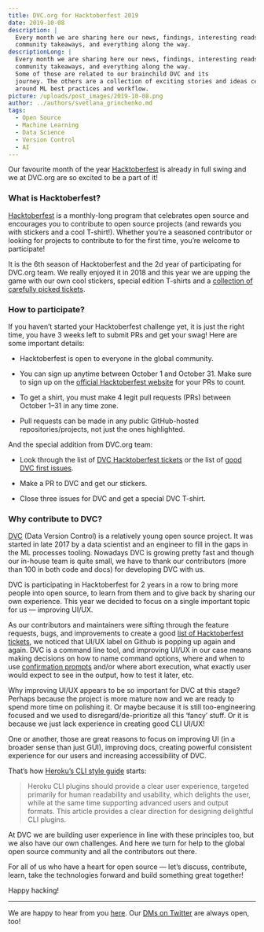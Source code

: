 ```yaml
---
title: DVC.org for Hacktoberfest 2019
date: 2019-10-08
description: |
  Every month we are sharing here our news, findings, interesting reads,
  community takeaways, and everything along the way.
descriptionLong: |
  Every month we are sharing here our news, findings, interesting reads,
  community takeaways, and everything along the way.
  Some of those are related to our brainchild DVC and its
  journey. The others are a collection of exciting stories and ideas centered
  around ML best practices and workflow.
picture: /uploads/post_images/2019-10-08.png
author: ../authors/svetlana_grinchenko.md
tags:
  - Open Source
  - Machine Learning
  - Data Science
  - Version Control
  - AI
---
```


Our favourite month of the year
[Hacktoberfest](https://hacktoberfest.digitalocean.com/) is already in full
swing and we at DVC.org are so excited to be a part of it!

### What is Hacktoberfest?

[Hacktoberfest](https://hacktoberfest.digitalocean.com/) is a monthly-long
program that celebrates open source and encourages you to contribute to open
source projects (and rewards you with stickers and a cool T-shirt!). Whether
you’re a seasoned contributor or looking for projects to contribute to for the
first time, you’re welcome to participate!

It is the 6th season of Hacktoberfest and the 2d year of participating for
DVC.org team. We really enjoyed it in 2018 and this year we are upping the game
with our own cool stickers, special edition T-shirts and a
[collection of carefully picked tickets](https://github.com/iterative/dvc/labels/hacktoberfest).

### How to participate?

If you haven’t started your Hacktoberfest challenge yet, it is just the right
time, you have 3 weeks left to submit PRs and get your swag! Here are some
important details:

- Hacktoberfest is open to everyone in the global community.

- You can sign up anytime between October 1 and October 31. Make sure to sign up
  on the
  [official Hacktoberfest website](https://hacktoberfest.digitalocean.com/) for
  your PRs to count.

- To get a shirt, you must make 4 legit pull requests (PRs) between October 1–31
  in any time zone.

- Pull requests can be made in any public GitHub-hosted repositories/projects,
  not just the ones highlighted.

And the special addition from DVC.org team:

- Look through the list of
  [DVC Hacktoberfest tickets](https://github.com/iterative/dvc/labels/hacktoberfest)
  or the list of
  [good DVC first issues](https://github.com/iterative/dvc/labels/good%20first%20issue).

- Make a PR to DVC and get our stickers.

- Close three issues for DVC and get a special DVC T-shirt.

### Why contribute to DVC?

[DVC](http://dvc.org) (Data Version Control) is a relatively young open source
project. It was started in late 2017 by a data scientist and an engineer to fill
in the gaps in the ML processes tooling. Nowadays DVC is growing pretty fast and
though our in-house team is quite small, we have to thank our contributors (more
than 100 in both code and docs) for developing DVC with us.

DVC is participating in Hacktoberfest for 2 years in a row to bring more people
into open source, to learn from them and to give back by sharing our own
experience. This year we decided to focus on a single important topic for us —
improving UI/UX.

As our contributors and maintainers were sifting through the feature requests,
bugs, and improvements to create a good
[list of Hacktoberfest tickets](https://github.com/iterative/dvc/labels/hacktoberfest),
we noticed that UI/UX label on Github is popping up again and again. DVC is a
command line tool, and improving UI/UX in our case means making decisions on how
to name command options, where and when to use
[confirmation prompts](https://github.com/iterative/dvc/issues/2498) and/or
where abort execution, what exactly user would expect to see in the output, how
to test it later, etc.

Why improving UI/UX appears to be so important for DVC at this stage? Perhaps
because the project is more mature now and we are ready to spend more time on
polishing it. Or maybe because it is still too-engineering focused and we used
to disregard/de-prioritize all this ‘fancy’ stuff. Or it is because we just lack
experience in creating good CLI UI/UX!

One or another, those are great reasons to focus on improving UI (in a broader
sense than just GUI), improving docs, creating powerful consistent experience
for our users and increasing accessibility of DVC.

That’s how
[Heroku’s CLI style guide](https://devcenter.heroku.com/articles/cli-style-guide)
starts:

> Heroku CLI plugins should provide a clear user experience, targeted primarily
> for human readability and usability, which delights the user, while at the
> same time supporting advanced users and output formats. This article provides
> a clear direction for designing delightful CLI plugins.

At DVC we are building user experience in line with these principles too, but we
also have our own challenges. And here we turn for help to the global open
source community and all the contributors out there.

For all of us who have a heart for open source — let’s discuss, contribute,
learn, take the technologies forward and build something great together!

Happy hacking!

<hr />

We are happy to hear from you [here](https://dvc.org/support). Our
[DMs on Twitter](https://twitter.com/DVCorg) are always open, too!

